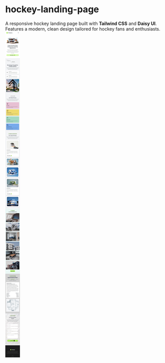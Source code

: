 # hockey-landing-page
A responsive hockey landing page built with **Tailwind CSS** and **Daisy UI**. Features a modern, clean design tailored for hockey fans and enthusiasts.
![HomeNest Webpage](./Mobile-view.jpeg)
